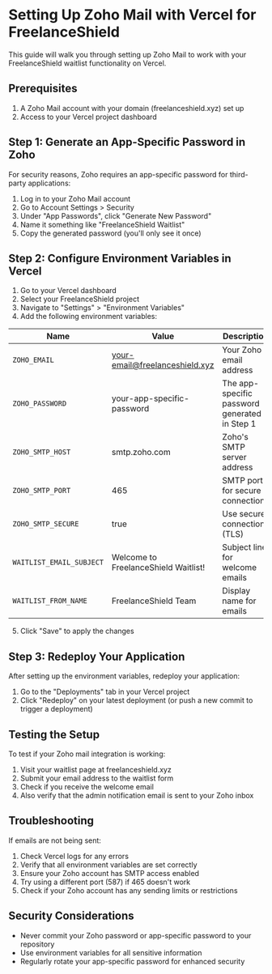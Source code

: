 # Setting Up Zoho Mail with Vercel for FreelanceShield

This guide will walk you through setting up Zoho Mail to work with your FreelanceShield waitlist functionality on Vercel.

## Prerequisites

1. A Zoho Mail account with your domain (freelanceshield.xyz) set up
2. Access to your Vercel project dashboard

## Step 1: Generate an App-Specific Password in Zoho

For security reasons, Zoho requires an app-specific password for third-party applications:

1. Log in to your Zoho Mail account
2. Go to Account Settings > Security
3. Under "App Passwords", click "Generate New Password"
4. Name it something like "FreelanceShield Waitlist"
5. Copy the generated password (you'll only see it once)

## Step 2: Configure Environment Variables in Vercel

1. Go to your Vercel dashboard
2. Select your FreelanceShield project
3. Navigate to "Settings" > "Environment Variables"
4. Add the following environment variables:

| Name | Value | Description |
|------|-------|-------------|
| `ZOHO_EMAIL` | your-email@freelanceshield.xyz | Your Zoho email address |
| `ZOHO_PASSWORD` | your-app-specific-password | The app-specific password generated in Step 1 |
| `ZOHO_SMTP_HOST` | smtp.zoho.com | Zoho's SMTP server address |
| `ZOHO_SMTP_PORT` | 465 | SMTP port for secure connections |
| `ZOHO_SMTP_SECURE` | true | Use secure connection (TLS) |
| `WAITLIST_EMAIL_SUBJECT` | Welcome to FreelanceShield Waitlist! | Subject line for welcome emails |
| `WAITLIST_FROM_NAME` | FreelanceShield Team | Display name for emails |

5. Click "Save" to apply the changes

## Step 3: Redeploy Your Application

After setting up the environment variables, redeploy your application:

1. Go to the "Deployments" tab in your Vercel project
2. Click "Redeploy" on your latest deployment (or push a new commit to trigger a deployment)

## Testing the Setup

To test if your Zoho mail integration is working:

1. Visit your waitlist page at freelanceshield.xyz
2. Submit your email address to the waitlist form
3. Check if you receive the welcome email
4. Also verify that the admin notification email is sent to your Zoho inbox

## Troubleshooting

If emails are not being sent:

1. Check Vercel logs for any errors
2. Verify that all environment variables are set correctly
3. Ensure your Zoho account has SMTP access enabled
4. Try using a different port (587) if 465 doesn't work
5. Check if your Zoho account has any sending limits or restrictions

## Security Considerations

- Never commit your Zoho password or app-specific password to your repository
- Use environment variables for all sensitive information
- Regularly rotate your app-specific password for enhanced security
